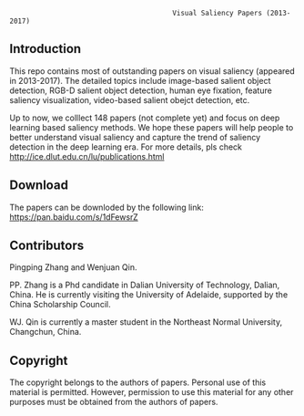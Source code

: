                                             
                                            Visual Saliency Papers (2013-2017)
                                            
Introduction
-------------------------------------------------------------------------------------------------------------------------
This repo contains most of outstanding papers on visual saliency (appeared in 2013-2017). The detailed topics include image-based salient object detection, RGB-D salient object detection, human eye fixation, feature saliency visualization, video-based salient obejct detection, etc.

Up to now, we colllect 148 papers (not complete yet) and focus on deep learning based saliency methods. We hope these papers will help people to better understand visual saliency and capture the trend of saliency detection in the deep learning era. For more details, pls check http://ice.dlut.edu.cn/lu/publications.html

Download
-------------------------------------------------------------------------------------------------------------------------
The papers can be downloded by the following link: 
https://pan.baidu.com/s/1dFewsrZ

Contributors
-------------------------------------------------------------------------------------------------------------------------
Pingping Zhang and Wenjuan Qin. 

PP. Zhang is a Phd candidate in Dalian University of Technology, Dalian, China. He is currently visiting the University of Adelaide, supported by the China Scholarship Council.

WJ. Qin is currently a master student in the Northeast Normal University, Changchun, China.

Copyright
-------------------------------------------------------------------------------------------------------------------------
The copyright belongs to the authors of papers. Personal use of this material is permitted. However, permission to use this material for any other purposes must be obtained from the authors of papers.

